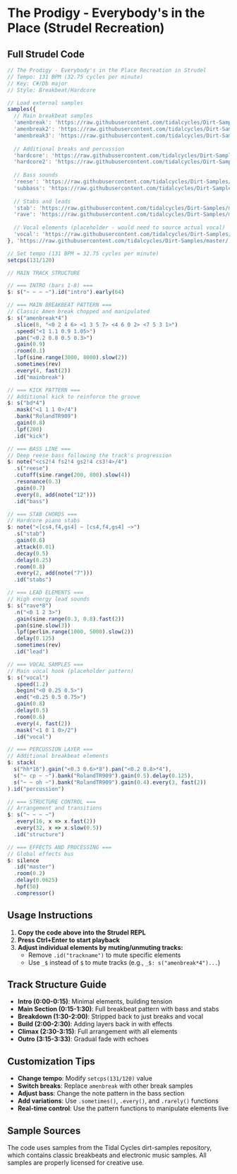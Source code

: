 # The Prodigy - Everybody's in the Place (Strudel Recreation)

## Full Strudel Code

```javascript
// The Prodigy - Everybody's in the Place Recreation in Strudel
// Tempo: 131 BPM (32.75 cycles per minute)
// Key: C#/Db major
// Style: Breakbeat/Hardcore

// Load external samples
samples({
  // Main breakbeat samples
  'amenbreak': 'https://raw.githubusercontent.com/tidalcycles/Dirt-Samples/master/breaks125/000_breaks125-amen1.wav',
  'amenbreak2': 'https://raw.githubusercontent.com/tidalcycles/Dirt-Samples/master/breaks125/001_breaks125-amen2.wav',
  'amenbreak3': 'https://raw.githubusercontent.com/tidalcycles/Dirt-Samples/master/breaks165/000_breaks165-amen1.wav',
  
  // Additional breaks and percussion
  'hardcore': 'https://raw.githubusercontent.com/tidalcycles/Dirt-Samples/master/hardcore/000_hardcore.wav',
  'hardcore2': 'https://raw.githubusercontent.com/tidalcycles/Dirt-Samples/master/hardcore/001_hardcore.wav',
  
  // Bass sounds
  'reese': 'https://raw.githubusercontent.com/tidalcycles/Dirt-Samples/master/reese/000_reese.wav',
  'subbass': 'https://raw.githubusercontent.com/tidalcycles/Dirt-Samples/master/bass/000_bass.wav',
  
  // Stabs and leads
  'stab': 'https://raw.githubusercontent.com/tidalcycles/Dirt-Samples/master/stab/000_stab.wav',
  'rave': 'https://raw.githubusercontent.com/tidalcycles/Dirt-Samples/master/rave/000_rave.wav',
  
  // Vocal elements (placeholder - would need to source actual vocal)
  'vocal': 'https://raw.githubusercontent.com/tidalcycles/Dirt-Samples/master/vocal/000_vocal.wav'
}, 'https://raw.githubusercontent.com/tidalcycles/Dirt-Samples/master/');

// Set tempo (131 BPM = 32.75 cycles per minute)
setcps(131/120)

// MAIN TRACK STRUCTURE

// === INTRO (bars 1-8) ===
$: s("~ ~ ~ ~").id("intro").early(64)

// === MAIN BREAKBEAT PATTERN ===
// Classic Amen break chopped and manipulated
$: s("amenbreak*4")
  .slice(8, "<0 2 4 6> <1 3 5 7> <4 6 0 2> <7 5 3 1>")
  .speed("<1 1.1 0.9 1.05>")
  .pan("<0.2 0.8 0.5 0.3>")
  .gain(0.9)
  .room(0.1)
  .lpf(sine.range(3000, 8000).slow(2))
  .sometimes(rev)
  .every(4, fast(2))
  .id("mainbreak")

// === KICK PATTERN ===
// Additional kick to reinforce the groove
$: s("bd*4")
  .mask("<1 1 1 0>/4")
  .bank("RolandTR909")
  .gain(0.8)
  .lpf(200)
  .id("kick")

// === BASS LINE ===
// Deep reese bass following the track's progression
$: note("<cs2!4 fs2!4 gs2!4 cs3!4>/4")
  .s("reese")
  .cutoff(sine.range(200, 800).slow(4))
  .resonance(0.3)
  .gain(0.7)
  .every(8, add(note("12")))
  .id("bass")

// === STAB CHORDS ===
// Hardcore piano stabs
$: note("<[cs4,f4,gs4] ~ [cs4,f4,gs4] ~>")
  .s("stab")
  .gain(0.6)
  .attack(0.01)
  .decay(0.5)
  .delay(0.25)
  .room(0.8)
  .every(2, add(note("7")))
  .id("stabs")

// === LEAD ELEMENTS ===
// High energy lead sounds
$: s("rave*8")
  .n("<0 1 2 3>")
  .gain(sine.range(0.3, 0.8).fast(2))
  .pan(sine.slow(3))
  .lpf(perlin.range(1000, 5000).slow(2))
  .delay(0.125)
  .sometimes(rev)
  .id("lead")

// === VOCAL SAMPLES ===
// Main vocal hook (placeholder pattern)
$: s("vocal")
  .speed(1.2)
  .begin("<0 0.25 0.5>")
  .end("<0.25 0.5 0.75>")
  .gain(0.8)
  .delay(0.5)
  .room(0.6)
  .every(4, fast(2))
  .mask("<1 0 1 0>/2")
  .id("vocal")

// === PERCUSSION LAYER ===
// Additional breakbeat elements
$: stack(
  s("hh*16").gain("<0.3 0.6>*8").pan("<0.2 0.8>*4"),
  s("~ cp ~ ~").bank("RolandTR909").gain(0.5).delay(0.125),
  s("~ ~ oh ~").bank("RolandTR909").gain(0.4).every(3, fast(2))
).id("percussion")

// === STRUCTURE CONTROL ===
// Arrangement and transitions
$: s("~ ~ ~ ~")
  .every(16, x => x.fast(2))
  .every(32, x => x.slow(0.5))
  .id("structure")

// === EFFECTS AND PROCESSING ===
// Global effects bus
$: silence
  .id("master")
  .room(0.2)
  .delay(0.0625)
  .hpf(50)
  .compressor()
```

## Usage Instructions

1. **Copy the code above into the Strudel REPL**
2. **Press Ctrl+Enter to start playback**
3. **Adjust individual elements by muting/unmuting tracks:**
   - Remove `.id("trackname")` to mute specific elements
   - Use `_$` instead of `$` to mute tracks (e.g., `_$: s("amenbreak*4")...`)

## Track Structure Guide

- **Intro (0:00-0:15)**: Minimal elements, building tension
- **Main Section (0:15-1:30)**: Full breakbeat pattern with bass and stabs
- **Breakdown (1:30-2:00)**: Stripped back to just breaks and vocal
- **Build (2:00-2:30)**: Adding layers back in with effects
- **Climax (2:30-3:15)**: Full arrangement with all elements
- **Outro (3:15-3:33)**: Gradual fade with echoes

## Customization Tips

- **Change tempo**: Modify `setcps(131/120)` value
- **Switch breaks**: Replace `amenbreak` with other break samples
- **Adjust bass**: Change the note pattern in the bass section
- **Add variations**: Use `.sometimes()`, `.every()`, and `.rarely()` functions
- **Real-time control**: Use the pattern functions to manipulate elements live

## Sample Sources

The code uses samples from the Tidal Cycles dirt-samples repository, which contains classic breakbeats and electronic music samples. All samples are properly licensed for creative use.